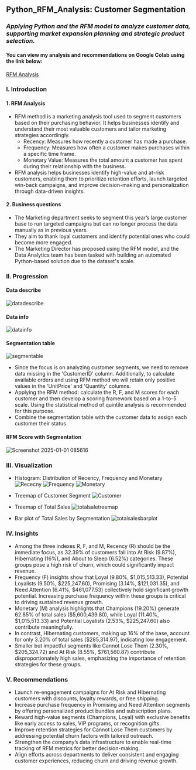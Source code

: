 ## Python_RFM_Analysis: Customer Segmentation
### *Applying Python and the RFM model to analyze customer data, supporting market expansion planning and strategic product selection.*

#### You can view my analysis and recommendations on Google Colab using the link below:
[RFM Analysis](https://colab.research.google.com/drive/1nj2g1ERs0GbQwXVqR42E_NyIbSgyOqF1)

### I. Introduction
#### 1. RFM Analysis
- RFM method is a marketing analysis tool used to segment customers based on their purchasing behavior. It helps businesses identify and understand their most valuable customers and tailor marketing strategies accordingly.
  + Recency: Measures how recently a customer has made a purchase.
  + Frequency: Measures how often a customer makes purchases within a specific time frame.
  + Monetary Value: Measures the total amount a customer has spent during their relationship with the business.
- RFM analysis helps businesses identify high-value and at-risk customers, enabling them to prioritize retention efforts, launch targeted win-back campaigns, and improve decision-making and personalization through data-driven insights.

#### 2. Business questions
- The Marketing department seeks to segment this year’s large customer base to run targeted campaigns but can no longer process the data manually as in previous years.
- They aim to thank loyal customers and identify potential ones who could become more engaged.
- The Marketing Director has proposed using the RFM model, and the Data Analytics team has been tasked with building an automated Python-based solution due to the dataset's scale.

### II. Progression
#### Data describe
![datadescribe](https://i.imgur.com/0Dw9LxD.png)

#### Data info
![datainfo](https://i.imgur.com/lXZislV.png)

#### Segmentation table
![segmentable](https://i.imgur.com/p8I8ohH.png)

- Since the focus is on analyzing customer segments, we need to remove data missing in the 'CustomerID' column. Additionally, to calculate available orders and using RFM method we will retain only positive values in the 'UnitPrice' and 'Quantity' columns.
- Applying the RFM method: calculate the R, F, and M scores for each customer and then develop a scoring framework based on a 1-to-5 scale. Using the statistical method of quintile analysis is recommended for this purpose.
- Combine the segmentation table with the customer data to assign each customer their status
  
#### RFM Score with Segmentation
![Screenshot 2025-01-01 085616](https://i.imgur.com/MQLFY0N.png)

### III. Visualization
- Histogram: Distribution of Recency, Frequency and Monetary
![Rececny](https://i.imgur.com/SylQWyu.png)
![Frequency](https://i.imgur.com/BmzhGqJ.png)
![Monetary](https://i.imgur.com/TyfvP0E.png)

- Treemap of Customer Segment
![Customer](https://i.imgur.com/tyTtDIU.png)

- Treemap of Total Sales
![totalsaletreemap](https://i.imgur.com/LhZtEv4.png)

- Bar plot of Total Sales by Segmentation
![totalsalesbarplot](https://i.imgur.com/gXCbvZe.png)

### IV. Insights
- Among the three indexes R, F, and M, Recency (R) should be the immediate focus, as 32.39% of customers fall into At Risk (9.87%), Hibernating (16%), and About to Sleep (6.52%) categories. These groups pose a high risk of churn, which could significantly impact revenue.
- Frequency (F) insights show that Loyal (9.80%, $1,015,513.33), Potential Loyalists (9.50%, $225,247.60), Promising (3.14%, $121,031.35), and Need Attention (6.41%, $461,077.53) collectively hold significant growth potential. Increasing purchase frequency within these groups is critical to driving sustained revenue growth.
- Monetary (M) analysis highlights that Champions (19.20%) generate 62.85% of total sales ($5,600,439.80), while Loyal (11.40%, $1,015,513.33) and Potential Loyalists (2.53%, $225,247.60) also contribute meaningfully.
- In contrast, Hibernating customers, making up 16% of the base, account for only 3.20% of total sales ($285,314.97), indicating low engagement.
- Smaller but impactful segments like Cannot Lose Them (2.30%, $205,324.72) and At Risk (8.55%, $761,560.87) contribute disproportionately high sales, emphasizing the importance of retention strategies for these groups.

### V. Recommendations
- Launch re-engagement campaigns for At Risk and Hibernating customers with discounts, loyalty rewards, or free shipping.
- Increase purchase frequency in Promising and Need Attention segments by offering personalized product bundles and subscription plans.
- Reward high-value segments (Champions, Loyal) with exclusive benefits like early access to sales, VIP programs, or recognition gifts.
- Improve retention strategies for Cannot Lose Them customers by addressing potential churn factors with tailored outreach.
- Strengthen the company’s data infrastructure to enable real-time tracking of RFM metrics for better decision-making.
- Align efforts across departments to deliver consistent and engaging customer experiences, reducing churn and driving revenue growth.





